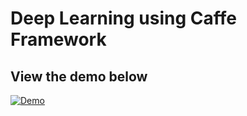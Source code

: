 #  Deep Learning using Caffe Framework
## View the demo below
[![Demo](https://i.imgur.com/f5ZPojm.png)](https://www.youtube.com/watch?v=NOQqeQjFr9g "Deep Learning Caffe")

